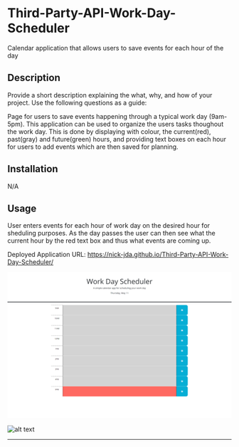 # Third-Party-API-Work-Day-Scheduler
Calendar application that allows users to save events for each hour of the day

## Description

Provide a short description explaining the what, why, and how of your project. Use the following questions as a guide:

Page for users to save events happening through a typical work day (9am-5pm). This application can be used to organize the users tasks thoughout the work day.
This is done by displaying with colour, the current(red), past(gray) and future(green) hours, and providing text boxes on each hour for users to add events which are then saved for planning. 

## Installation

N/A

## Usage

User enters events for each hour of work day on the desired hour for sheduling purposes. As the day passes the user can then see what the current hour by the red text box and thus what events are coming up.


Deployed Application URL: https://nick-jda.github.io/Third-Party-API-Work-Day-Scheduler/


![alt text](./assets/images/nick-jda.github.io_Third-Party-API-Work-Day-Scheduler_.png)



![alt text](./assets/images/Untitled_%20May%2011%2C%202023%206_04%20PM.gif)


---
